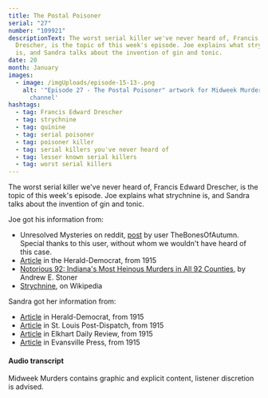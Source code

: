 ```yaml
---
title: The Postal Poisoner
serial: "27"
number: "109921"
descriptionText: The worst serial killer we've never heard of, Francis Edward
  Drescher, is the topic of this week's episode. Joe explains what strychnine
  is, and Sandra talks about the invention of gin and tonic.
date: 20
month: January
images:
  - image: /imgUploads/episode-15-13-.png
    alt: '"Episode 27 - The Postal Poisoner" artwork for Midweek Murders YouTube
      channel'
hashtags:
  - tag: Francis Edward Drescher
  - tag: strychnine
  - tag: quinine
  - tag: serial poisoner
  - tag: poisoner killer
  - tag: serial killers you've never heard of
  - tag: lesser known serial killers
  - tag: worst serial killers
---
```

<!--StartFragment-->

The worst serial killer we've never heard of, Francis Edward Drescher, is the topic of this week's episode. Joe explains what strychnine is, and Sandra talks about the invention of gin and tonic.

<!--EndFragment-->



Joe got his information from: 

* Unresolved Mysteries on reddit, [post](https://www.reddit.com/r/UnresolvedMysteries/comments/ky9nmz/after_owen_county_indiana_coroner_francis/) by user TheBonesOfAutumn. Special thanks to this user, without whom we wouldn't have heard of this case. 
* [Article](https://newspapers.library.in.gov/?a=d&d=HD19150611-01.1.2&e=-------en-20--1--txt-txIN-------) in the Herald-Democrat, from 1915
* [Notorious 92: Indiana's Most Heinous Murders in All 92 Counties](< https://books.google.co.uk/books?id=If9GiGRV7a8C&pg=PA302&lpg=PA302&dq=francis+drescher+strychnine&source=bl&ots=y9xP0PLp2H&sig=ACfU3U3Skcqwy2dI5Mw1g4vU2XtMy-ImZA&hl=en&sa=X&ved=2ahUKEwjr8oHtxaPuAhX7TRUIHWREATMQ6AEwA3oECAoQAQ#v=onepage&q=francis%20drescher%20strychnine&f=false>), by Andrew E. Stoner
* [Strychnine](https://en.m.wikipedia.org/wiki/Strychnine), on Wikipedia



Sandra got her information from:

* [Article](https://newspapers.library.in.gov/?a=d&d=HD19150611-01.1.2&e=-------en-20--1--txt-txIN-------) in Herald-Democrat, from 1915
* [Article](https://img.newspapers.com/clip/16910414/st-louis-post-dispatch/) in St. Louis Post-Dispatch, from 1915
* [Article](http://genealogytrails.com/ind/owen/news.html) in Elkhart Daily Review, from 1915
* [Article](https://www.newspapers.com/image/?clipping_id=16896768&fcfToken=eyJhbGciOiJIUzI1NiIsInR5cCI6IkpXVCJ9.eyJmcmVlLXZpZXctaWQiOjEzNzg3NTg4MCwiaWF0IjoxNjEwODkwODM0LCJleHAiOjE2MTA5NzcyMzR9.PHd_VPRo2ZmR5yE0Woqd8bnPJ5kZJkoUdOi5g9_BS-E) in Evansville Press, from 1915



<!--StartFragment-->

#### Audio transcript

Midweek Murders contains graphic and explicit content, listener discretion is advised.

<!--EndFragment-->